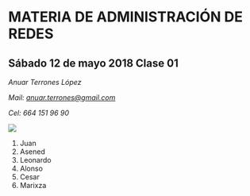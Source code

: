 # MATERIA DE ADMINISTRACIÓN DE REDES
## Sábado 12 de mayo 2018 Clase 01

*Anuar Terrones López*

*Mail: anuar.terrones@gmail.com*

*Cel: 664 151 96 90*

![](https://pbs.twimg.com/profile_images/486197827815481344/QtT1O4AB_400x400.png)

1. Juan
 2. Asened
 3. Leonardo
 4. Alonso
 5. Cesar
 6. Marixza
